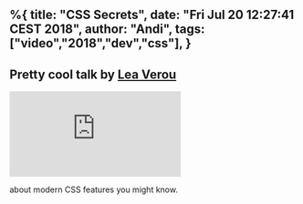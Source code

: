 %{
  title: "CSS Secrets",
  date: "Fri Jul 20 12:27:41 CEST 2018",
  author: "Andi",
  tags: ["video","2018","dev","css"],
}
---
## Pretty cool talk by [Lea Verou][]
<iframe class="video" src="https://www.youtube.com/embed/vs34f9FiHps" frameborder="0" allow="autoplay; encrypted-media" allowfullscreen></iframe>

about modern CSS features you might know.

[Lea Verou]: http://lea.verou.me/about/

